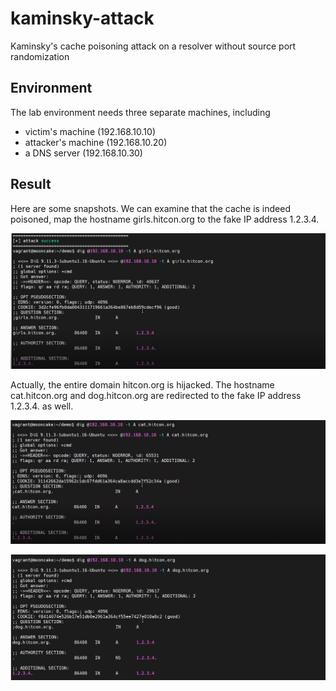 # kaminsky-attack

Kaminsky's cache poisoning attack on a resolver without source port randomization



## Environment 

The lab environment needs three separate machines, including

- victim's machine (192.168.10.10)
- attacker's machine (192.168.10.20)
- a DNS server (192.168.10.30)



## Result

Here are some snapshots. We can examine that the cache is indeed poisoned, map the hostname girls.hitcon.org to the fake IP address 1.2.3.4. 

![](https://raw.githubusercontent.com/chuang76/kaminsky-attack/main/figure/p1.PNG)

Actually, the entire domain hitcon.org is hijacked. The hostname cat.hitcon.org and dog.hitcon.org are redirected to the fake IP address 1.2.3.4. as well. 

![](https://raw.githubusercontent.com/chuang76/kaminsky-attack/main/figure/p2.PNG)

![](https://raw.githubusercontent.com/chuang76/kaminsky-attack/main/figure/p3.png)

